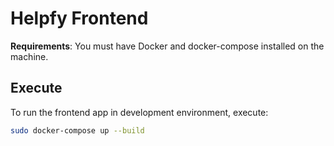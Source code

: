 # Helpfy Frontend

**Requirements**: You must have Docker and docker-compose installed on the machine.

## Execute

To run the frontend app in development environment, execute:

```sh
sudo docker-compose up --build
```
